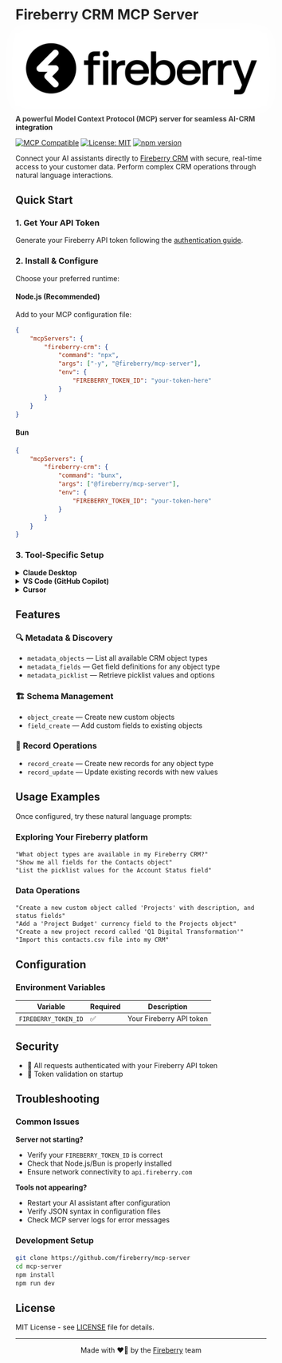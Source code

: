 # Fireberry CRM MCP Server

<a target="_blank" href="https://fireberry.com" align="center" style="filter:drop-shadow(0 0 18px #fff) drop-shadow(0 0 12px #fff)">
<img alt="Fireberry's Logo" src="./docs/fireberry-logo.svg">

</a>

**A powerful Model Context Protocol (MCP) server for seamless AI-CRM integration**

[![MCP Compatible](https://img.shields.io/badge/MCP-Compatible-blue.svg)](https://modelcontextprotocol.io)
[![License: MIT](https://img.shields.io/badge/License-MIT-yellow.svg)](https://opensource.org/licenses/MIT)
[![npm version](https://badge.fury.io/js/%40fireberry%2Fmcp-server.svg)](https://badge.fury.io/js/%40fireberry%2Fmcp-server)

</div>

Connect your AI assistants directly to [Fireberry CRM](https://fireberry.com) with secure, real-time access to your customer data. Perform complex CRM operations through natural language interactions.

## Quick Start

### 1. Get Your API Token

Generate your Fireberry API token following the [authentication guide](https://developers.fireberry.com/docs/authentication).

### 2. Install & Configure

Choose your preferred runtime:

#### Node.js (Recommended)

Add to your MCP configuration file:

```json
{
    "mcpServers": {
        "fireberry-crm": {
            "command": "npx",
            "args": ["-y", "@fireberry/mcp-server"],
            "env": {
                "FIREBERRY_TOKEN_ID": "your-token-here"
            }
        }
    }
}
```

#### Bun

```json
{
    "mcpServers": {
        "fireberry-crm": {
            "command": "bunx",
            "args": ["@fireberry/mcp-server"],
            "env": {
                "FIREBERRY_TOKEN_ID": "your-token-here"
            }
        }
    }
}
```

### 3. Tool-Specific Setup

<details>
<summary><strong>Claude Desktop</strong></summary>

Update `claude_desktop_config.json` [from MCP official docs](https://modelcontextprotocol.io/quickstart/user):

```json
{
    "mcpServers": {
        "fireberry": {
            "command": "npx",
            "args": ["-y", "@fireberry/mcp-server"],
            "env": {
                "FIREBERRY_TOKEN_ID": "your-token-here"
            }
        }
    }
}
```

</details>

<details>
<summary><strong>VS Code (GitHub Copilot)</strong></summary>

Add to `.vscode/settings.json`:

```json
{
    "github.copilot.advanced": {
        "mcpServers": {
            "fireberry": {
                "command": "npx",
                "args": ["-y", "@fireberry/mcp-server"],
                "env": {
                    "FIREBERRY_TOKEN_ID": "your-token-here"
                }
            }
        }
    }
}
```

</details>

<details>
<summary><strong>Cursor</strong></summary>

Navigate to Settings → MCP Servers and add:

```json
{
    "fireberry": {
        "command": "npx",
        "args": ["-y", "@fireberry/mcp-server"],
        "env": {
            "FIREBERRY_TOKEN_ID": "your-token-here"
        }
    }
}
```

</details>

## Features

### 🔍 **Metadata & Discovery**

- `metadata_objects` — List all available CRM object types
- `metadata_fields` — Get field definitions for any object type
- `metadata_picklist` — Retrieve picklist values and options

### 🏗️ **Schema Management**

- `object_create` — Create new custom objects
- `field_create` — Add custom fields to existing objects

### 📝 **Record Operations**

- `record_create` — Create new records for any object type
- `record_update` — Update existing records with new values

## Usage Examples

Once configured, try these natural language prompts:

### Exploring Your Fireberry platform

```
"What object types are available in my Fireberry CRM?"
"Show me all fields for the Contacts object"
"List the picklist values for the Account Status field"
```

### Data Operations

```
"Create a new custom object called 'Projects' with description, and status fields"
"Add a 'Project Budget' currency field to the Projects object"
"Create a new project record called 'Q1 Digital Transformation'"
"Import this contacts.csv file into my CRM"
```

## Configuration

### Environment Variables

| Variable             | Required | Description              |
| -------------------- | -------- | ------------------------ |
| `FIREBERRY_TOKEN_ID` | ✅       | Your Fireberry API token |

## Security

- 🔐 All requests authenticated with your Fireberry API token
- 🔑 Token validation on startup

## Troubleshooting

### Common Issues

**Server not starting?**

- Verify your `FIREBERRY_TOKEN_ID` is correct
- Check that Node.js/Bun is properly installed
- Ensure network connectivity to `api.fireberry.com`

**Tools not appearing?**

- Restart your AI assistant after configuration
- Verify JSON syntax in configuration files
- Check MCP server logs for error messages

### Development Setup

```bash
git clone https://github.com/fireberry/mcp-server
cd mcp-server
npm install
npm run dev
```

## License

MIT License - see [LICENSE](LICENSE) file for details.

---

<div align="center">
Made with ❤️‍🔥 by the <a href="https://fireberry.com">Fireberry</a> team
</div>
